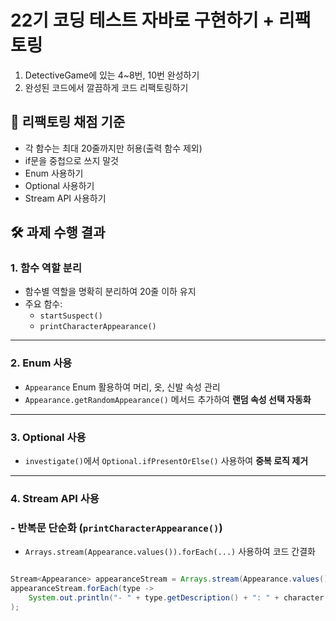 # 22기 코딩 테스트 자바로 구현하기 + 리팩토링

1. DetectiveGame에 있는 4~8번, 10번 완성하기
2. 완성된 코드에서 깔끔하게 코드 리팩토링하기

## 📌 리팩토링 채점 기준
- 각 함수는 최대 20줄까지만 허용(출력 함수 제외)
- if문을 중첩으로 쓰지 말것
- Enum 사용하기
- Optional 사용하기
- Stream API 사용하기


## 🛠 과제 수행 결과
###  **1. 함수 역할 분리**

- 함수별 역할을 명확히 분리하여 20줄 이하 유지
- 주요 함수:
    - `startSuspect()`
    - `printCharacterAppearance()`
---


###  **2. Enum 사용**

- `Appearance` Enum 활용하여 머리, 옷, 신발 속성 관리
- `Appearance.getRandomAppearance()` 메서드 추가하여 **랜덤 속성 선택 자동화**
---

###  **3. Optional 사용**

- `investigate()`에서 `Optional.ifPresentOrElse()` 사용하여 **중복 로직 제거**
---

###  **4. Stream API 사용**

### - **반복문 단순화 (`printCharacterAppearance()`)**

- `Arrays.stream(Appearance.values()).forEach(...)` 사용하여 코드 간결화

```java

Stream<Appearance> appearanceStream = Arrays.stream(Appearance.values());
appearanceStream.forEach(type ->
    System.out.println("- " + type.getDescription() + ": " + character.getAppearance(type))
);

```

